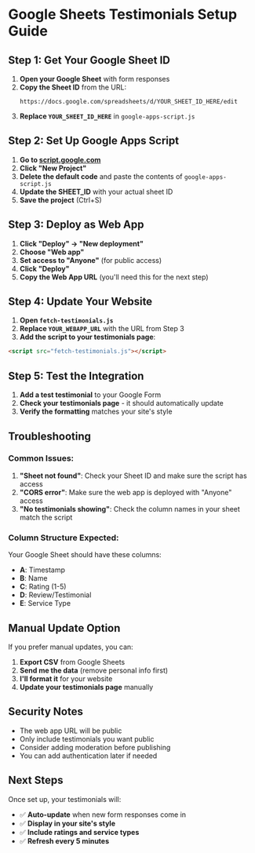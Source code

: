 # Google Sheets Testimonials Setup Guide

## Step 1: Get Your Google Sheet ID

1. **Open your Google Sheet** with form responses
2. **Copy the Sheet ID** from the URL:
   ```
   https://docs.google.com/spreadsheets/d/YOUR_SHEET_ID_HERE/edit
   ```
3. **Replace `YOUR_SHEET_ID_HERE`** in `google-apps-script.js`

## Step 2: Set Up Google Apps Script

1. **Go to [script.google.com](https://script.google.com)**
2. **Click "New Project"**
3. **Delete the default code** and paste the contents of `google-apps-script.js`
4. **Update the SHEET_ID** with your actual sheet ID
5. **Save the project** (Ctrl+S)

## Step 3: Deploy as Web App

1. **Click "Deploy" → "New deployment"**
2. **Choose "Web app"**
3. **Set access to "Anyone"** (for public access)
4. **Click "Deploy"**
5. **Copy the Web App URL** (you'll need this for the next step)

## Step 4: Update Your Website

1. **Open `fetch-testimonials.js`**
2. **Replace `YOUR_WEBAPP_URL`** with the URL from Step 3
3. **Add the script to your testimonials page**:

```html
<script src="fetch-testimonials.js"></script>
```

## Step 5: Test the Integration

1. **Add a test testimonial** to your Google Form
2. **Check your testimonials page** - it should automatically update
3. **Verify the formatting** matches your site's style

## Troubleshooting

### Common Issues:

1. **"Sheet not found"**: Check your Sheet ID and make sure the script has access
2. **"CORS error"**: Make sure the web app is deployed with "Anyone" access
3. **"No testimonials showing"**: Check the column names in your sheet match the script

### Column Structure Expected:

Your Google Sheet should have these columns:
- **A**: Timestamp
- **B**: Name
- **C**: Rating (1-5)
- **D**: Review/Testimonial
- **E**: Service Type

## Manual Update Option

If you prefer manual updates, you can:

1. **Export CSV** from Google Sheets
2. **Send me the data** (remove personal info first)
3. **I'll format it** for your website
4. **Update your testimonials page** manually

## Security Notes

- The web app URL will be public
- Only include testimonials you want public
- Consider adding moderation before publishing
- You can add authentication later if needed

## Next Steps

Once set up, your testimonials will:
- ✅ **Auto-update** when new form responses come in
- ✅ **Display in your site's style**
- ✅ **Include ratings and service types**
- ✅ **Refresh every 5 minutes** 
